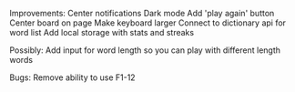 Improvements:
Center notifications
Dark mode
Add 'play again' button
Center board on page
Make keyboard larger
Connect to dictionary api for word list
Add local storage with stats and streaks

Possibly:
Add input for word length so you can play with different length words

Bugs:
Remove ability to use F1-12